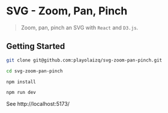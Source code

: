 # SVG - Zoom, Pan, Pinch

> Zoom, pan, pinch an SVG with `React` and `D3.js`.

## Getting Started

```sh
git clone git@github.com:playolaizq/svg-zoom-pan-pinch.git

cd svg-zoom-pan-pinch

npm install

npm run dev
```

See http://localhost:5173/
